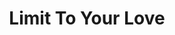 ---
title: Limit To Your Love
slug: limit-to-your-love
artist: James Blake
youtube: oOT2-OTebx0
position: 135
---